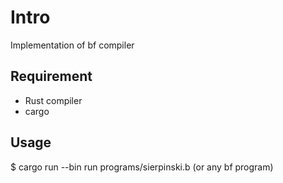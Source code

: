 # Intro

Implementation of bf compiler


## Requirement
- Rust compiler
- cargo

## Usage
$ cargo run --bin run programs/sierpinski.b (or any bf program)
